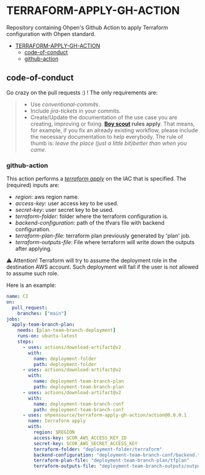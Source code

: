 # TERRAFORM-APPLY-GH-ACTION

Repository containing Ohpen's Github Action to apply Terraform configuration with Ohpen standard.

- [TERRAFORM-APPLY-GH-ACTION](#TERRAFORM-APPLY-GH-ACTION)
  - [code-of-conduct](#code-of-conduct)
  - [github-action](#github-action)

## code-of-conduct

Go crazy on the pull requests :) ! The only requirements are:

> - Use _conventional-commits_.
> - Include _jira-tickets_ in your commits.
> - Create/Update the documentation of the use case you are creating, improving or fixing. **[Boy scout](https://biratkirat.medium.com/step-8-the-boy-scout-rule-robert-c-martin-uncle-bob-9ac839778385) rules apply**. That means, for example, if you fix an already existing workflow, please include the necessary documentation to help everybody. The rule of thumb is: _leave the place (just a little bit)better than when you came_.

### github-action

This action performs a [_terraform apply_](https://www.terraform.io/cli/commands/apply) on the IAC that is specified. The (required) inputs are:

- _region_: aws region name.
- _access-key_: user access key to be used.
- _secret-key_: user secret key to be used.
- _terraform-folder_: folder where the terraform configuration is.
- _backend-configuration_: path of the tfvars file with backend configuration.
- _terraform-plan-file_: terraform plan previously generated by 'plan' job.
- _terraform-outputs-file_: File where terraform will write down the outputs after applying.

⚠️ Attention! Terraform will try to assume the deployment role in the destination AWS account. Such deployment will fail if the user is not allowed to assume such role.

Here is an example:

```yaml
name: CI
on:
  pull_request:
    branches: ["main"]
jobs:
  apply-team-branch-plan:
    needs: [plan-team-branch-deployment]
    runs-on: ubuntu-latest
    steps:
      - uses: actions/download-artifact@v2
        with:
          name: deployment-folder
          path: deployment-folder
      - uses: actions/download-artifact@v2
        with:
          name: deployment-team-branch-plan
          path: deployment-team-branch-plan
      - uses: actions/download-artifact@v2
        with:
          name: deployment-team-branch-conf
          path: deployment-team-branch-conf
      - uses: ohpensource/terraform-apply-gh-action/action@0.0.0.1
        name: terraform apply
        with:
          region: $REGION
          access-key: $COR_AWS_ACCESS_KEY_ID
          secret-key: $COR_AWS_SECRET_ACCESS_KEY
          terraform-folder: "deployment-folder/terraform"
          backend-configuration: "deployment-team-branch-conf/backend.tfvars"
          terraform-plan-file: "deployment-team-branch-plan/tfplan"
          terraform-outputs-file: "deployment-team-branch-outputs/outputs.json"
```
